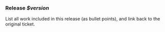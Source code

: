 ### Release _$version_

List all work included in this release (as bullet points), and link back to the original ticket. 